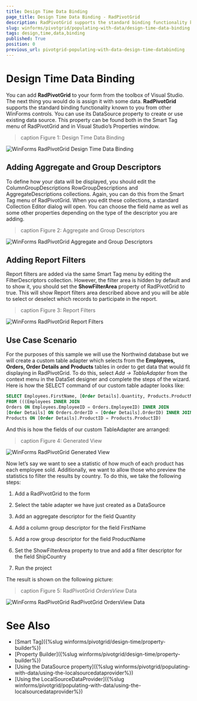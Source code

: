 ```yaml
---
title: Design Time Data Binding
page_title: Design Time Data Binding - RadPivotGrid
description: RadPivotGrid supports the standard binding functionality known to you from other WinForms controls. You can use its DataSource property to create or use existing data source.
slug: winforms/pivotgrid/populating-with-data/design-time-data-binding
tags: design,time,data,binding
published: True
position: 0
previous_url: pivotgrid-populating-with-data-design-time-databinding
---
```


# Design Time Data Binding

You can add **RadPivotGrid** to your form from the toolbox of Visual Studio. The next thing you would do is assign it with some data. **RadPivotGrid** supports the standard binding functionality known to you from other WinForms controls. You can use its DataSource property to create or use existing data source. This property can be found both in the Smart Tag menu of RadPivotGrid and in Visual Studio’s Properties window.

>caption Figure 1: Design Time Data Binding

![WinForms RadPivotGrid Design Time Data Binding](images/pivotgrid-populating-with-data-design-time-data-binding001.png)

## Adding Aggregate and Group Descriptors

To define how your data will be displayed, you should edit the ColumnGroupDescriptions RowGroupDescriptions and AggregateDescriptions collections. Again, you can do this from the Smart Tag menu of RadPivotGrid. When you edit these collections, a standard Collection Editor dialog will open. You can choose the field name as well as some other properties depending on the type of the descriptor you are adding.

>caption Figure 2: Aggregate and Group Descriptors

![WinForms RadPivotGrid Aggregate and Group Descriptors](images/pivotgrid-populating-with-data-design-time-data-binding002.png)

## Adding Report Filters

Report filters are added via the same Smart Tag menu by editing the FilterDescriptors collection. However, the filter area is hidden by default and to show it, you should set the __ShowFilterArea__ property of RadPivotGrid to true. This will show Report filters area described above and you will be able to select or deselect which records to participate in the report. 

>caption Figure 3: Report Filters

![WinForms RadPivotGrid Report Filters](images/pivotgrid-populating-with-data-design-time-data-binding003.png)

## Use Case Scenario

For the purposes of this sample we will use the Northwind database but we will create a custom table adapter which selects from the __Employees, Orders, Order Details and Products__ tables in order to get data that would fit displaying in RadPivotGrid. To do this, select *Add -> TableAdapter* from the context menu in the DataSet designer and complete the steps of the wizard. Here is how the SELECT command of our custom table adapter looks like:

````SQL
SELECT Employees.FirstName, [Order Details].Quantity, Products.ProductName, Orders.ShipCity, Orders.ShipCountry
FROM (((Employees INNER JOIN
Orders ON Employees.EmployeeID = Orders.EmployeeID) INNER JOIN
[Order Details] ON Orders.OrderID = [Order Details].OrderID) INNER JOIN
Products ON [Order Details].ProductID = Products.ProductID)
````

And this is how the fields of our custom TableAdapter are arranged:

>caption Figure 4: Generated View

![WinForms RadPivotGrid Generated View](images/pivotgrid-populating-with-data-design-time-data-binding004.png)

Now let’s say we want to see a statistic of how much of each product has each employee sold. Additionally, we want to allow those who preview the statistics to filter the results by country. To do this, we take the following steps:

1. Add a RadPivotGrid to the form

1. Select the table adapter we have just created as a DataSource

1. Add an aggregate descriptor for the field Quantity

1. Add a column group descriptor for the field FirstName

1. Add a row group descriptor for the field ProductName

1. Set the ShowFilterArea property to true and add a filter descriptor for the field ShipCountry

1. Run the project

The result is shown on the following picture:

>caption Figure 5: RadPivotGrid *OrdersView* Data

![WinForms RadPivotGrid RadPivotGrid *OrdersView* Data](images/pivotgrid-populating-with-data-design-time-data-binding005.png)

# See Also

* [Smart Tag]({%slug winforms/pivotgrid/design-time/property-builder%})
* [Property Builder]({%slug winforms/pivotgrid/design-time/property-builder%})
* [Using the DataSource property]({%slug winforms/pivotgrid/populating-with-data/using-the-localsourcedataprovider%})
* [Using the LocalSourceDataProvider]({%slug winforms/pivotgrid/populating-with-data/using-the-localsourcedataprovider%})
